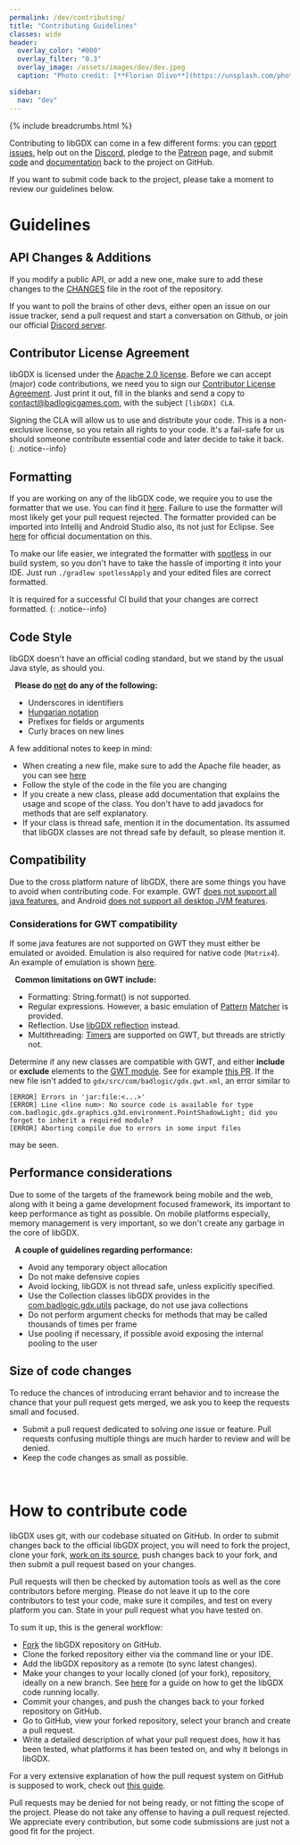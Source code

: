 ```yaml
---
permalink: /dev/contributing/
title: "Contributing Guidelines"
classes: wide
header:
  overlay_color: "#000"
  overlay_filter: "0.3"
  overlay_image: /assets/images/dev/dev.jpeg
  caption: "Photo credit: [**Florian Olivo**](https://unsplash.com/photos/Ek9Znm8lQ1U)"

sidebar:
  nav: "dev"
---
```


{% include breadcrumbs.html %}

Contributing to libGDX can come in a few different forms: you can [report issues](/dev/issues/), help out on the [Discord](/community/), pledge to the [Patreon](/funding/) page, and submit [code](https://github.com/libgdx/libgdx/) and [documentation](https://github.com/libgdx/libgdx/wiki) back to the project on GitHub.

If you want to submit code back to the project, please take a moment to review our guidelines below.

# Guidelines
## API Changes & Additions
If you modify a public API, or add a new one, make sure to add these changes to the [CHANGES](https://github.com/libgdx/libgdx/blob/master/CHANGES) file in the root of the repository.

If you want to poll the brains of other devs, either open an issue on our issue tracker, send a pull request and start a conversation on Github, or join our official [Discord server](/community/discord/).

## Contributor License Agreement
libGDX is licensed under the [Apache 2.0 license](http://en.wikipedia.org/wiki/Apache_License). Before we can accept (major) code contributions, we need you to sign our [Contributor License Agreement](https://github.com/libgdx/libgdx/blob/master/CLA.txt). Just print it out, fill in the blanks and send a copy to contact@badlogicgames.com, with the subject `[libGDX] CLA`.

Signing the CLA will allow us to use and distribute your code. This is a non-exclusive license, so you retain all rights to your code. It's a fail-safe for us should someone contribute essential code and later decide to take it back.
{: .notice--info}

## Formatting
If you are working on any of the libGDX code, we require you to use the formatter that we use. You can find it [here](https://github.com/libgdx/libgdx/blob/master/eclipse-formatter.xml). Failure to use the formatter will most likely get your pull request rejected. The formatter provided can be imported into Intellij and Android Studio also, its not just for Eclipse. See [here](https://blog.jetbrains.com/idea/2014/01/intellij-idea-13-importing-code-formatter-settings-from-eclipse/) for official documentation on this.

To make our life easier, we integrated the formatter with [spotless](https://github.com/diffplug/spotless) in our build system, so you don't have to take the hassle of importing it into your IDE. Just run `./gradlew spotlessApply` and your edited files are correct formatted.

It is required for a successful CI build that your changes are correct formatted.
{: .notice--info}

## Code Style
libGDX doesn't have an official coding standard, but we stand by the usual Java style, as should you.

<div class="notice--warning" style="padding-left: 10px">
<b>Please do <u>not</u> do any of the following:</b>
<ul>
  <li>Underscores in identifiers</li>
  <li><a href="https://en.wikipedia.org/wiki/Hungarian_notation">Hungarian notation</a></li>
  <li>Prefixes for fields or arguments</li>
  <li>Curly braces on new lines</li>
</ul>
</div>

A few additional notes to keep in mind:

- When creating a new file, make sure to add the Apache file header, as you can see [here](https://github.com/libgdx/libgdx/blob/master/gdx/src/com/badlogic/gdx/Application.java#L1-L15)
- Follow the style of the code in the file you are changing
- If you create a new class, please add documentation that explains the usage and scope of the class. You don't have to add javadocs for methods that are self explanatory.
- If your class is thread safe, mention it in the documentation. Its assumed that libGDX classes are not thread safe by default, so please mention it.

## Compatibility
Due to the cross platform nature of libGDX, there are some things you have to avoid when contributing code. For example. GWT [does not support all java features](http://www.gwtproject.org/doc/latest/RefJreEmulation.html), and Android [does not support all desktop JVM features](https://developer.android.com/studio/write/java8-support).

### Considerations for GWT compatibility
If some java features are not supported on GWT they must either be emulated or avoided. Emulation is also required for native code (`Matrix4`). An example of emulation is shown [here](https://github.com/libgdx/libgdx/blob/master/backends/gdx-backends-gwt/src/com/badlogic/gdx/backends/gwt/emu/com/badlogic/gdx/math/Matrix4.java).

<div class="notice--info" style="padding-left: 10px">
<b>Common limitations on GWT include:</b>
<ul>
  <li>Formatting: String.format() is not supported.</li>
  <li>Regular expressions. However, a basic emulation of <a href="https://github.com/libgdx/libgdx/blob/master/backends/gdx-backends-gwt/src/com/badlogic/gdx/backends/gwt/emu/java/util/regex/Pattern.java">Pattern</a> <a href="https://github.com/libgdx/libgdx/blob/master/backends/gdx-backends-gwt/src/com/badlogic/gdx/backends/gwt/emu/java/util/regex/Matcher.java">Matcher</a> is provided.</li>
  <li>Reflection. Use <a href="https://github.com/libgdx/libgdx/wiki/Reflection">libGDX reflection</a> instead.</li>
  <li>Multithreading: <a href="https://github.com/libgdx/libgdx/tree/master/gdx/src/com/badlogic/gdx/utils/Timer.java">Timers</a> are supported on GWT, but threads are strictly not.</li>
</ul>
</div>

Determine if any new classes are compatible with GWT, and either **include** or **exclude** elements to the [GWT module](https://github.com/libgdx/libgdx/blob/master/gdx/res/com/badlogic/gdx.gwt.xml). See for example [this PR](https://github.com/libgdx/libgdx/pull/5018/files#diff-13b547f0d1b0872d60d67db4ca0b266d).
If the new file isn't added to `gdx/src/com/badlogic/gdx.gwt.xml`, an error similar to

```
[ERROR] Errors in 'jar:file:<...>'
[ERROR] Line <line num>: No source code is available for type com.badlogic.gdx.graphics.g3d.environment.PointShadowLight; did you forget to inherit a required module?
[ERROR] Aborting compile due to errors in some input files
```

may be seen.

## Performance considerations
Due to some of the targets of the framework being mobile and the web, along with it being a game development focused framework, its important to keep performance as tight as possible. On mobile platforms especially, memory management is very important, so we don't create any garbage in the core of libGDX.

<div class="notice--info" style="padding-left: 10px">
<b>A couple of guidelines regarding performance:</b>
<ul>
  <li>Avoid any temporary object allocation</li>
  <li>Do not make defensive copies</li>
  <li>Avoid locking, libGDX is not thread safe, unless explicitly specified.</li>
  <li>Use the Collection classes libGDX provides in the <a href="https://github.com/libgdx/libgdx/tree/master/gdx/src/com/badlogic/gdx/utils">com.badlogic.gdx.utils</a> package, do not use java collections</li>
  <li>Do not perform argument checks for methods that may be called thousands of times per frame</li>
  <li>Use pooling if necessary, if possible avoid exposing the internal pooling to the user</li>
</ul>
</div>

## Size of code changes
To reduce the chances of introducing errant behavior and to increase the chance that your pull request gets merged, we ask you to keep the requests small and focused.

- Submit a pull request dedicated to solving _one_ issue or feature. Pull requests confusing multiple things are much harder to review and will be denied.
- Keep the code changes as small as possible.

<br/>

# How to contribute code
libGDX uses git, with our codebase situated on GitHub. In order to submit changes back to the official libGDX project, you will need to fork the project, clone your fork, [work on its source](/dev/from-source/), push changes back to your fork, and then submit a pull request based on your changes.

Pull requests will then be checked by automation tools as well as the core contributors before merging. Please do not leave it up to the core contributors to test your code, make sure it compiles, and test on every platform you can. State in your pull request what you have tested on.

To sum it up, this is the general workflow:
- [Fork](https://docs.github.com/en/github/getting-started-with-github/fork-a-repo) the libGDX repository on GitHub.
- Clone the forked repository either via the command line or your IDE.
- Add the libGDX repository as a remote (to sync latest changes).
- Make your changes to your locally cloned (of your fork), repository, ideally on a new branch. See [here](/dev/from-source/) for a guide on how to get the libGDX code running locally.
- Commit your changes, and push the changes back to your forked repository on GitHub.
- Go to GitHub, view your forked repository, select your branch and create a pull request.
- Write a detailed description of what your pull request does, how it has been tested, what platforms it has been tested on, and why it belongs in libGDX.

For a very extensive explanation of how the pull request system on GitHub is supposed to work, check out [this guide](https://git-scm.com/book/en/v2/Distributed-Git-Contributing-to-a-Project#Forked-Public-Project).

Pull requests may be denied for not being ready, or not fitting the scope of the project. Please do not take any offense to having a pull request rejected. We appreciate every contribution, but some code submissions are just not a good fit for the project.
